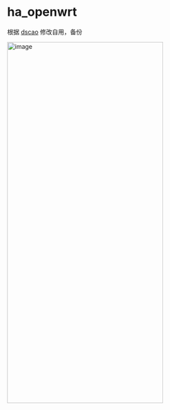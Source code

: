 # ha_openwrt
根据 [dscao](https://github.com/dscao/openwrt) 修改自用，备份

<img width="362" height="840" alt="image" src="https://github.com/user-attachments/assets/de88305c-1c47-450f-90aa-68e8b7bdc128" />
